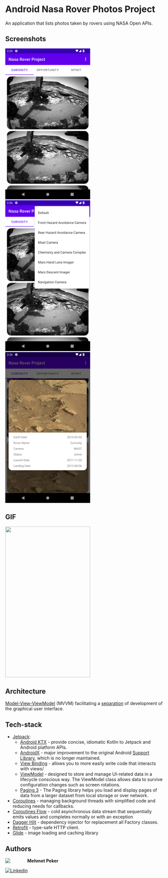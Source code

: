 
# Android Nasa Rover Photos Project
An application that lists photos taken by rovers using NASA Open APIs.

## Screenshots
<img src="https://github.com/mehmetpeker/NasaRoverProject/blob/master/screenshots/screenshot1.png" width="270" height="480">
<img src="https://github.com/mehmetpeker/NasaRoverProject/blob/master/screenshots/screenshot2.png" width="270" height="480">
<img src="https://github.com/mehmetpeker/NasaRoverProject/blob/master/screenshots/screenshot3.png" width="270" height="480">

## GIF

<img src="https://github.com/mehmetpeker/NasaRoverProject/blob/master/screenshots/ss.gif" width="270" height="480">

## Architecture

[Model-View-ViewModel](https://en.wikipedia.org/wiki/Model%E2%80%93view%E2%80%93viewmodel)  (MVVM) facilitating a [separation](https://en.wikipedia.org/wiki/Separation_of_concerns) of development of the graphical user interface.


## Tech-stack
-   [Jetpack](https://developer.android.com/jetpack):
    -   [Android KTX](https://developer.android.com/kotlin/ktx.html)  - provide concise, idiomatic Kotlin to Jetpack and Android platform APIs.
    -   [AndroidX](https://developer.android.com/jetpack/androidx)  - major improvement to the original Android  [Support Library](https://developer.android.com/topic/libraries/support-library/index), which is no longer maintained.
    -   [View Binding](https://developer.android.com/topic/libraries/view-binding)  - allows you to more easily write code that interacts with views/
    -   [ViewModel](https://developer.android.com/topic/libraries/architecture/viewmodel)  - designed to store and manage UI-related data in a lifecycle conscious way. The ViewModel class allows data to survive configuration changes such as screen rotations.
    - [Paging 3](https://developer.android.com/topic/libraries/architecture/paging/v3-overview)  - The Paging library helps you load and display pages of data from a larger dataset from local storage or over network.
-   [Coroutines](https://kotlinlang.org/docs/reference/coroutines-overview.html)  - managing background threads with simplified code and reducing needs for callbacks.
-    [Coroutines Flow](https://kotlinlang.org/docs/reference/coroutines-overview.html)  - cold asynchronous data stream that sequentially emits values and completes normally or with an exception
-   [Dagger Hilt](https://dagger.dev/hilt/)  - dependency injector for replacement all Factory classes.
-   [Retrofit](https://square.github.io/retrofit/)  - type-safe HTTP client.
-   [Glide](https://github.com/bumptech/glide)  - image loading and caching library

## Authors
<img src="https://avatars.githubusercontent.com/u/25427661?s=400&u=600f7982cd254286f765e2abbbb026c85b240916&v=4" width="70" align="left">

**Mehmet Peker**

[![Linkedin](https://img.shields.io/badge/-linkedin-grey?logo=linkedin)](https://www.linkedin.com/in/mpekerdev/) 


